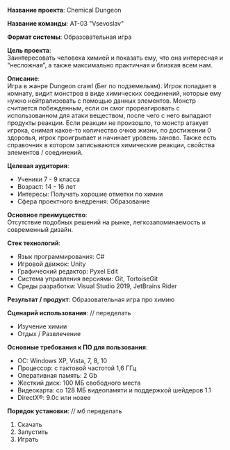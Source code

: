 **Название проекта**: Chemical Dungeon  
  
**Название команды**: АТ-03 "Vsevoslav"  
  
**Формат системы**: Образовательная игра  
  
**Цель проекта**:  
Заинтересовать человека химией и показать ему, что она интересная и “несложная”, а также максимально практичная и близкая всем нам.  
  
**Описание**:  
Игра в жанре Dungeon crawl (Бег по подземельям). Игрок попадает в комнату, видит монстров в виде химических соединений, которые ему нужно нейтрализовать с помощью данных элементов. Монстр считается побежденным, если он смог прореагировать с использованном для атаки веществом, после чего с него выпадают продукты реакции. Если реакции не произошло, то  монстр атакует игрока, снимая какое-то количество очков жизни, по достижении 0 здоровья, игрок проигрывает и начинает уровень заново. Также есть справочник в котором записываются химические реакции, свойства элементов / соединений.  
  
**Целевая аудитория**:
+ Ученики 7 - 9 класса
+ Возраст: 14 - 16 лет
+ Интересы: Получать хорошие отметки по химии
+ Сфера проектного внедрения: Образование
 
  
**Основное преимущество**:  
Отсутствие подобных решений на рынке, легкозапоминаемость и современный дизайн.  
  
**Стек технологий**: 
+ Язык программирования: С#
+ Игровой движок: Unity
+ Графический редактор: Pyxel Edit
+ Система управления версиями: Git, TortoiseGit
+ Среды разработки: Visual Studio 2019, JetBrains Rider
  
**Результат / продукт**: 
Образовательная игра про химию  
  
**Сценарий использования**:
// переделать
+ Изучение химии
+ Отдых / Развлечение
  
**Основные требования к ПО для пользования**:  
+ ОС: Windows XP, Vista, 7, 8, 10
+ Процессор: с тактовой частотой 1,6 ГГц
+ Оперативная память: 2 Gb
+ Жесткий диск: 100 МБ свободного места
+ Видеокарта: со 128 МБ видеопамяти и поддержкой шейдеров 1.1
+ DirectX®: 9.0c или новее  
  
**Порядок установки**:
// мб переделать
1) Скачать  
2) Запустить  
3) Играть  


